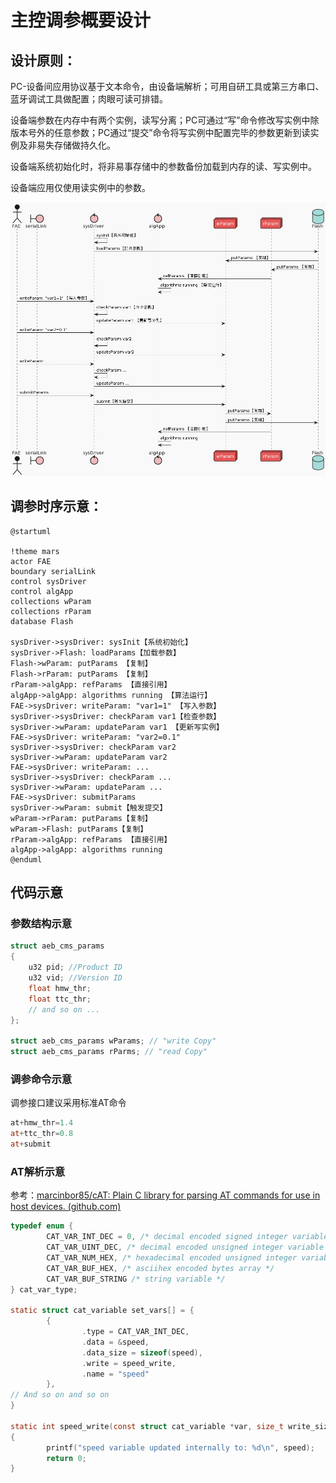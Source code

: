# 主控调参概要设计

## 设计原则：

PC-设备间应用协议基于文本命令，由设备端解析；可用自研工具或第三方串口、蓝牙调试工具做配置；肉眼可读可排错。

设备端参数在内存中有两个实例，读写分离；PC可通过“写”命令修改写实例中除版本号外的任意参数；PC通过“提交”命令将写实例中配置完毕的参数更新到读实例及非易失存储做持久化。

设备端系统初始化时，将非易事存储中的参数备份加载到内存的读、写实例中。

设备端应用仅使用读实例中的参数。

![1640845705359.png](image/tuning-appnotes/1640845705359.png)

## 调参时序示意：

```plantuml
@startuml

!theme mars
actor FAE
boundary serialLink
control sysDriver
control algApp
collections wParam
collections rParam
database Flash

sysDriver->sysDriver: sysInit【系统初始化】
sysDriver->Flash: loadParams【加载参数】
Flash->wParam: putParams 【复制】
Flash->rParam: putParams 【复制】
rParam->algApp: refParams 【直接引用】
algApp->algApp: algorithms running 【算法运行】
FAE->sysDriver: writeParam: "var1=1" 【写入参数】
sysDriver->sysDriver: checkParam var1【检查参数】
sysDriver->wParam: updateParam var1 【更新写实例】
FAE->sysDriver: writeParam: "var2=0.1"
sysDriver->sysDriver: checkParam var2
sysDriver->wParam: updateParam var2
FAE->sysDriver: writeParam: ...
sysDriver->sysDriver: checkParam ...
sysDriver->wParam: updateParam ...
FAE->sysDriver: submitParams
sysDriver->wParam: submit【触发提交】
wParam->rParam: putParams【复制】
wParam->Flash: putParams【复制】
rParam->algApp: refParams 【直接引用】
algApp->algApp: algorithms running
@enduml
```

## 代码示意

### 参数结构示意

```c
struct aeb_cms_params
{
    u32 pid; //Product ID
    u32 vid; //Version ID 
    float hmw_thr;
    float ttc_thr;
    // and so on ...
};

struct aeb_cms_params wParams; // "write Copy"
struct aeb_cms_params rParms; // "read Copy"

```

### 调参命令示意

调参接口建议采用标准AT命令

```powershell
at+hmw_thr=1.4
at+ttc_thr=0.8
at+submit
```

### AT解析示意

参考：[marcinbor85/cAT: Plain C library for parsing AT commands for use in host devices. (github.com)](https://github.com/marcinbor85/cAT)

```c
typedef enum {
        CAT_VAR_INT_DEC = 0, /* decimal encoded signed integer variable */
        CAT_VAR_UINT_DEC, /* decimal encoded unsigned integer variable */
        CAT_VAR_NUM_HEX, /* hexadecimal encoded unsigned integer variable */
        CAT_VAR_BUF_HEX, /* asciihex encoded bytes array */
        CAT_VAR_BUF_STRING /* string variable */
} cat_var_type;

static struct cat_variable set_vars[] = {
        {
                .type = CAT_VAR_INT_DEC,
                .data = &speed,
                .data_size = sizeof(speed),
                .write = speed_write,
                .name = "speed"
        },
// And so on and so on
}

static int speed_write(const struct cat_variable *var, size_t write_size)
{
        printf("speed variable updated internally to: %d\n", speed);
        return 0;
}
```
